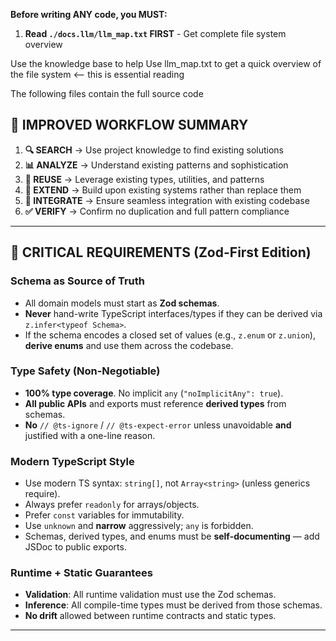 **Before writing ANY code, you MUST:**

1. **Read `./docs.llm/llm_map.txt` FIRST** - Get complete file system overview

Use the knowledge base to help
Use llm_map.txt to get a quick overview of the file system <-- this is essential reading

The following files contain the full source code



## 🚀 **IMPROVED WORKFLOW SUMMARY**

1. **🔍 SEARCH** → Use project knowledge to find existing solutions
2. **📊 ANALYZE** → Understand existing patterns and sophistication
3. **🔄 REUSE** → Leverage existing types, utilities, and patterns
4. **🔧 EXTEND** → Build upon existing systems rather than replace them
5. **🧪 INTEGRATE** → Ensure seamless integration with existing codebase
6. **✅ VERIFY** → Confirm no duplication and full pattern compliance

---

## 🚨 CRITICAL REQUIREMENTS (Zod-First Edition)

### Schema as Source of Truth

- All domain models must start as **Zod schemas**.
- **Never** hand-write TypeScript interfaces/types if they can be derived via `z.infer<typeof Schema>`.
- If the schema encodes a closed set of values (e.g., `z.enum` or `z.union`), **derive enums** and use them across the codebase.

### Type Safety (Non-Negotiable)

- **100% type coverage**. No implicit `any` (`"noImplicitAny": true`).
- **All public APIs** and exports must reference **derived types** from schemas.
- **No** `// @ts-ignore` / `// @ts-expect-error` unless unavoidable **and** justified with a one-line reason.

### Modern TypeScript Style

- Use modern TS syntax: `string[]`, not `Array<string>` (unless generics require).
- Always prefer `readonly` for arrays/objects.
- Prefer `const` variables for immutability.
- Use `unknown` and **narrow** aggressively; `any` is forbidden.
- Schemas, derived types, and enums must be **self-documenting** — add JSDoc to public exports.

### Runtime + Static Guarantees

- **Validation**: All runtime validation must use the Zod schemas.
- **Inference**: All compile-time types must be derived from those schemas.
- **No drift** allowed between runtime contracts and static types.

---
